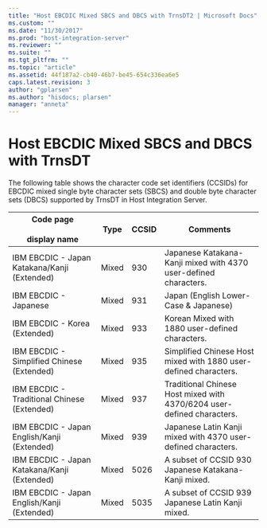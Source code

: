 ```yaml
---
title: "Host EBCDIC Mixed SBCS and DBCS with TrnsDT2 | Microsoft Docs"
ms.custom: ""
ms.date: "11/30/2017"
ms.prod: "host-integration-server"
ms.reviewer: ""
ms.suite: ""
ms.tgt_pltfrm: ""
ms.topic: "article"
ms.assetid: 44f187a2-cb40-46b7-be45-654c336ea6e5
caps.latest.revision: 3
author: "gplarsen"
ms.author: "hisdocs; plarsen"
manager: "anneta"
---
```

# Host EBCDIC Mixed SBCS and DBCS with TrnsDT
The following table shows the character code set identifiers (CCSIDs) for EBCDIC mixed single byte character sets (SBCS) and double byte character sets (DBCS) supported by TrnsDT in Host Integration Server.  


|      Code page<br /><br /> display name      | Type  | CCSID |                                Comments                                |
|----------------------------------------------|-------|-------|------------------------------------------------------------------------|
| IBM EBCDIC - Japan Katakana/Kanji (Extended) | Mixed |  930  |    Japanese Katakana-Kanji mixed with 4370 user-defined characters.    |
|            IBM EBCDIC - Japanese             | Mixed |  931  |                 Japan (English Lower-Case & Japanese)                  |
|        IBM EBCDIC - Korea (Extended)         | Mixed |  933  |            Korean Mixed with 1880 user-defined characters.             |
|  IBM EBCDIC - Simplified Chinese (Extended)  | Mixed |  935  |    Simplified Chinese Host mixed with 1880 user-defined characters.    |
| IBM EBCDIC - Traditional Chinese (Extended)  | Mixed |  937  | Traditional Chinese Host mixed with 4370/6204 user-defined characters. |
| IBM EBCDIC - Japan English/Kanji (Extended)  | Mixed |  939  |     Japanese Latin Kanji mixed with 4370 user-defined characters.      |
| IBM EBCDIC - Japan Katakana/Kanji (Extended) | Mixed | 5026  |          A subset of CCSID 930 Japanese Katakana-Kanji mixed.          |
| IBM EBCDIC - Japan English/Kanji (Extended)  | Mixed | 5035  |           A subset of CCSID 939 Japanese Latin Kanji mixed.            |

